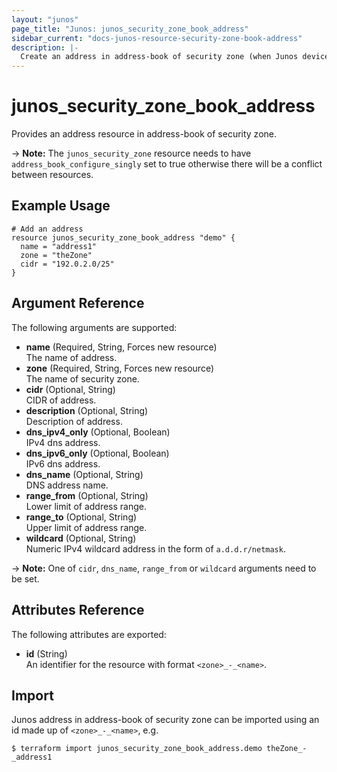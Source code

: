 ```yaml
---
layout: "junos"
page_title: "Junos: junos_security_zone_book_address"
sidebar_current: "docs-junos-resource-security-zone-book-address"
description: |-
  Create an address in address-book of security zone (when Junos device supports it)
---
```


# junos_security_zone_book_address

Provides an address resource in address-book of security zone.

-> **Note:** The `junos_security_zone` resource needs to have `address_book_configure_singly` set to
true otherwise there will be a conflict between resources.

## Example Usage

```hcl
# Add an address
resource junos_security_zone_book_address "demo" {
  name = "address1"
  zone = "theZone"
  cidr = "192.0.2.0/25"
}
```

## Argument Reference

The following arguments are supported:

- **name** (Required, String, Forces new resource)  
  The name of address.
- **zone** (Required, String, Forces new resource)  
  The name of security zone.
- **cidr** (Optional, String)  
  CIDR of address.
- **description** (Optional, String)  
  Description of address.
- **dns_ipv4_only** (Optional, Boolean)  
  IPv4 dns address.
- **dns_ipv6_only** (Optional, Boolean)  
  IPv6 dns address.
- **dns_name** (Optional, String)  
  DNS address name.
- **range_from** (Optional, String)  
  Lower limit of address range.
- **range_to** (Optional, String)  
  Upper limit of address range.
- **wildcard** (Optional, String)  
  Numeric IPv4 wildcard address in the form of `a.d.d.r/netmask`.

-> **Note:** One of `cidr`, `dns_name`, `range_from` or `wildcard` arguments need to be set.

## Attributes Reference

The following attributes are exported:

- **id** (String)  
  An identifier for the resource with format `<zone>_-_<name>`.

## Import

Junos address in address-book of security zone can be imported using an id made up of
`<zone>_-_<name>`, e.g.

```shell
$ terraform import junos_security_zone_book_address.demo theZone_-_address1
```
